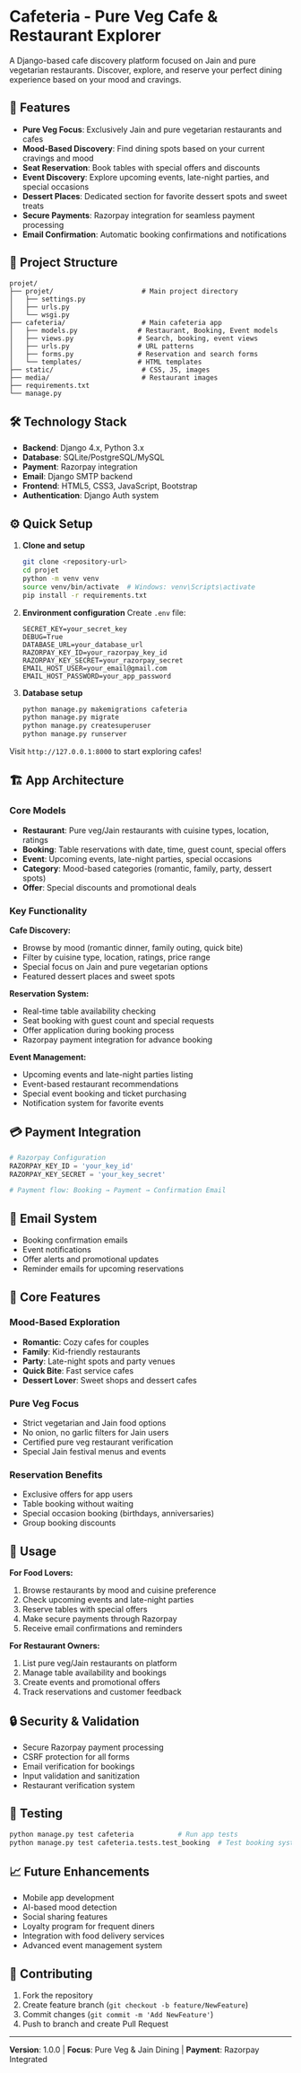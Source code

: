 # Cafeteria - Pure Veg Cafe & Restaurant Explorer

A Django-based cafe discovery platform focused on Jain and pure vegetarian restaurants. Discover, explore, and reserve your perfect dining experience based on your mood and cravings.

## 🌱 Features

- **Pure Veg Focus**: Exclusively Jain and pure vegetarian restaurants and cafes
- **Mood-Based Discovery**: Find dining spots based on your current cravings and mood
- **Seat Reservation**: Book tables with special offers and discounts
- **Event Discovery**: Explore upcoming events, late-night parties, and special occasions
- **Dessert Places**: Dedicated section for favorite dessert spots and sweet treats
- **Secure Payments**: Razorpay integration for seamless payment processing
- **Email Confirmation**: Automatic booking confirmations and notifications

## 📁 Project Structure

```
projet/
├── projet/                      # Main project directory
│   ├── settings.py
│   ├── urls.py
│   └── wsgi.py
├── cafeteria/                   # Main cafeteria app
│   ├── models.py               # Restaurant, Booking, Event models
│   ├── views.py                # Search, booking, event views
│   ├── urls.py                 # URL patterns
│   ├── forms.py                # Reservation and search forms
│   └── templates/              # HTML templates
├── static/                      # CSS, JS, images
├── media/                       # Restaurant images
├── requirements.txt
└── manage.py
```

## 🛠️ Technology Stack

- **Backend**: Django 4.x, Python 3.x
- **Database**: SQLite/PostgreSQL/MySQL
- **Payment**: Razorpay integration
- **Email**: Django SMTP backend
- **Frontend**: HTML5, CSS3, JavaScript, Bootstrap
- **Authentication**: Django Auth system

## ⚙️ Quick Setup

1. **Clone and setup**
   ```bash
   git clone <repository-url>
   cd projet
   python -m venv venv
   source venv/bin/activate  # Windows: venv\Scripts\activate
   pip install -r requirements.txt
   ```

2. **Environment configuration**
   Create `.env` file:
   ```env
   SECRET_KEY=your_secret_key
   DEBUG=True
   DATABASE_URL=your_database_url
   RAZORPAY_KEY_ID=your_razorpay_key_id
   RAZORPAY_KEY_SECRET=your_razorpay_secret
   EMAIL_HOST_USER=your_email@gmail.com
   EMAIL_HOST_PASSWORD=your_app_password
   ```

3. **Database setup**
   ```bash
   python manage.py makemigrations cafeteria
   python manage.py migrate
   python manage.py createsuperuser
   python manage.py runserver
   ```

Visit `http://127.0.0.1:8000` to start exploring cafes!

## 🏗️ App Architecture

### Core Models
- **Restaurant**: Pure veg/Jain restaurants with cuisine types, location, ratings
- **Booking**: Table reservations with date, time, guest count, special offers
- **Event**: Upcoming events, late-night parties, special occasions
- **Category**: Mood-based categories (romantic, family, party, dessert spots)
- **Offer**: Special discounts and promotional deals

### Key Functionality

**Cafe Discovery:**
- Browse by mood (romantic dinner, family outing, quick bite)
- Filter by cuisine type, location, ratings, price range
- Special focus on Jain and pure vegetarian options
- Featured dessert places and sweet spots

**Reservation System:**
- Real-time table availability checking
- Seat booking with guest count and special requests
- Offer application during booking process
- Razorpay payment integration for advance booking

**Event Management:**
- Upcoming events and late-night parties listing
- Event-based restaurant recommendations
- Special event booking and ticket purchasing
- Notification system for favorite events

## 💳 Payment Integration

```python
# Razorpay Configuration
RAZORPAY_KEY_ID = 'your_key_id'
RAZORPAY_KEY_SECRET = 'your_key_secret'

# Payment flow: Booking → Payment → Confirmation Email
```

## 📧 Email System

- Booking confirmation emails
- Event notifications
- Offer alerts and promotional updates
- Reminder emails for upcoming reservations

## 🎯 Core Features

### Mood-Based Exploration
- **Romantic**: Cozy cafes for couples
- **Family**: Kid-friendly restaurants
- **Party**: Late-night spots and party venues
- **Quick Bite**: Fast service cafes
- **Dessert Lover**: Sweet shops and dessert cafes

### Pure Veg Focus
- Strict vegetarian and Jain food options
- No onion, no garlic filters for Jain users
- Certified pure veg restaurant verification
- Special Jain festival menus and events

### Reservation Benefits
- Exclusive offers for app users
- Table booking without waiting
- Special occasion booking (birthdays, anniversaries)
- Group booking discounts

## 📱 Usage

**For Food Lovers:**
1. Browse restaurants by mood and cuisine preference
2. Check upcoming events and late-night parties
3. Reserve tables with special offers
4. Make secure payments through Razorpay
5. Receive email confirmations and reminders

**For Restaurant Owners:**
1. List pure veg/Jain restaurants on platform
2. Manage table availability and bookings
3. Create events and promotional offers
4. Track reservations and customer feedback

## 🔒 Security & Validation

- Secure Razorpay payment processing
- CSRF protection for all forms
- Email verification for bookings
- Input validation and sanitization
- Restaurant verification system

## 🧪 Testing

```bash
python manage.py test cafeteria           # Run app tests
python manage.py test cafeteria.tests.test_booking  # Test booking system
```



## 📈 Future Enhancements

- Mobile app development
- AI-based mood detection
- Social sharing features
- Loyalty program for frequent diners
- Integration with food delivery services
- Advanced event management system

## 🤝 Contributing

1. Fork the repository
2. Create feature branch (`git checkout -b feature/NewFeature`)
3. Commit changes (`git commit -m 'Add NewFeature'`)
4. Push to branch and create Pull Request



---

**Version**: 1.0.0 | **Focus**: Pure Veg & Jain Dining | **Payment**: Razorpay Integrated
